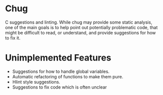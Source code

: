 # Chug
C suggestions and linting. While chug may provide some static
analysis, one of the main goals is to help point out potentially
problematic code, that might be difficult to read, or understand, and
provide suggestions for how to fix it.

# Unimplemented Features

- Suggestions for how to handle global variables.
- Automatic refactoring of functions to make them pure.
- Hlint style suggestions.
- Suggestions to fix code which is often unclear

